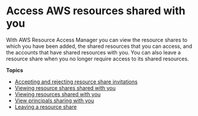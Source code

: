 # Access AWS resources shared with you<a name="working-with-shared"></a>

With AWS Resource Access Manager you can view the resource shares to which you have been added, the shared resources that you can access, and the accounts that have shared resources with you\. You can also leave a resource share when you no longer require access to its shared resources\.

**Topics**
+ [Accepting and rejecting resource share invitations](working-with-shared-invitations.md)
+ [Viewing resource shares shared with you](working-with-shared-view-rs.md)
+ [Viewing resources shared with you](working-with-shared-view-sr.md)
+ [View principals sharing with you](working-with-shared-view-principals.md)
+ [Leaving a resource share](working-with-shared-leave.md)